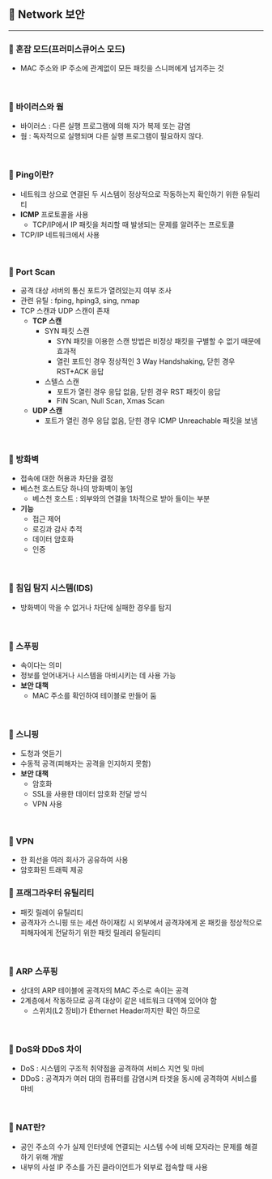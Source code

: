 ## :round_pushpin: Network 보안

***

### :pushpin: 혼잡 모드(프러미스큐어스 모드)

- MAC 주소와 IP 주소에 관계없이 모든 패킷을 스니퍼에게 넘겨주는 것

<br>

### :pushpin: 바이러스와 웜

- 바이러스 : 다른 실행 프로그램에 의해 자가 복제 또는 감염
- 웜 : 독자적으로 실행되며 다른 실행 프로그램이 필요하지 않다.

<br>

### :pushpin: Ping이란?

- 네트워크 상으로 연결된 두 시스템이 정상적으로 작동하는지 확인하기 위한 유틸리티
- **ICMP** 프로토콜을 사용
  - TCP/IP에서 IP 패킷을 처리할 때 발생되는 문제를 알려주는 프로토콜
- TCP/IP 네트워크에서 사용

<br>

### :pushpin: Port Scan

- 공격 대상 서버의 통신 포트가 열려있는지 여부 조사
- 관련 유틸 : fping, hping3, sing, nmap
- TCP 스캔과 UDP 스캔이 존재
  - **TCP 스캔**
    - SYN 패킷 스캔
      - SYN 패킷을 이용한 스캔 방법은 비정상 패킷을 구별할 수 없기 때문에 효과적
      - 열린 포트인 경우 정상적인 3 Way Handshaking, 닫힌 경우 RST+ACK 응답
    - 스텔스 스캔
      - 포트가 열린 경우 응답 없음, 닫힌 경우 RST 패킷이 응답
      - FIN Scan, Null Scan, Xmas Scan
  - **UDP 스캔**
    - 포트가 열린 경우 응답 없음, 닫힌 경우 ICMP Unreachable 패킷을 보냄

<br>

### :pushpin: 방화벽

- 접속에 대한 허용과 차단을 결정
- 베스천 호스트당 하나의 방화벽이 놓임
  - 베스천 호스트 : 외부와의 연결을 1차적으로 받아 들이는 부분
- **기능**
  - 접근 제어
  - 로깅과 감사 추적
  - 데이터 암호화
  - 인증

<br>

### :pushpin: 침입 탐지 시스템(IDS)

- 방화벽이 막을 수 없거나 차단에 실패한 경우를 탐지

<br>

### :pushpin: 스푸핑

- 속이다는 의미
- 정보를 얻어내거나 시스템을 마비시키는 데 사용 가능
- **보안 대책**
  - MAC 주소를 확인하여 테이블로 만들어 둠

<br>

### :pushpin: 스니핑

- 도청과 엿듣기
- 수동적 공격(피해자는 공격을 인지하지 못함)
- **보안 대책**
  - 암호화
  - SSL을 사용한 데이터 암호화 전달 방식
  - VPN 사용

<br>

### :pushpin: VPN

- 한 회선을 여러 회사가 공유하여 사용
- 암호화된 트래픽 제공



### :pushpin: 프래그라우터 유틸리티

- 패킷 릴레이 유틸리티
- 공격자가 스니핑 또는 세션 하이재킹 시 외부에서 공격자에게 온 패킷을 정상적으로 피해자에게 전달하기 위한 패킷 릴레리 유틸리티

<br>

### :pushpin: ARP 스푸핑

- 상대의 ARP 테이블에 공격자의 MAC 주소로 속이는 공격
- 2계층에서 작동하므로 공격 대상이 같은 네트워크 대역에 있어야 함
  - 스위치(L2 장비)가 Ethernet Header까지만 확인 하므로

<br>

### :pushpin: DoS와 DDoS 차이

- DoS : 시스템의 구조적 취약점을 공격하여 서비스 지연 및 마비
- DDoS : 공격자가 여러 대의 컴퓨터를 감염시켜 타겟을 동시에 공격하여 서비스를 마비

<br>

### :pushpin: NAT란?

- 공인 주소의 수가 실제 인터넷에 연결되는 시스템 수에 비해 모자라는 문제를 해결하기 위해 개발
- 내부의 사설 IP 주소를 가진 클라이언트가 외부로 접속할 때 사용